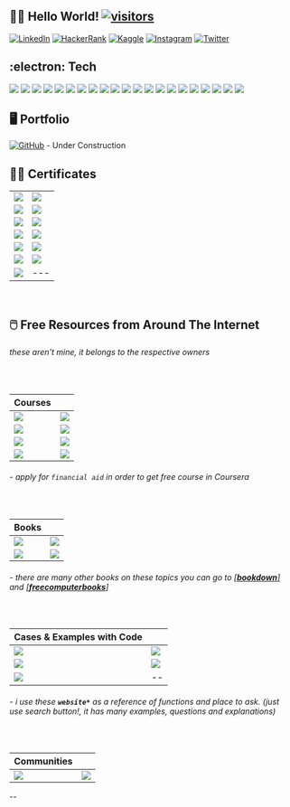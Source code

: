 ## :man_scientist: Hello World! [![visitors](https://visitor-badge-reloaded.herokuapp.com/badge?page_id=wjudho.visitor-badge)](https://github.com/wjudho)


[![LinkedIn](https://img.shields.io/badge/-LinkedIn-0077B5?style=flat-square&logo=Linkedin&logoColor=white)](https://www.linkedin.com/in/wisjnu-judho-85988883/)
[![HackerRank](https://img.shields.io/badge/-HackerRank-1ba94c?style=flat-square&logo=HackerRank&logoColor=white)](https://www.hackerrank.com/wcodex88)
[![Kaggle](https://img.shields.io/badge/-Kaggle-20BEFF?style=flat-square&logo=Kaggle&logoColor=white)](https://www.kaggle.com/kacang)
[![Instagram](https://img.shields.io/badge/-Instagram-E1306C?style=flat-square&logo=Instagram&logoColor=white)](https://www.instagram.com/wijnu/)
[![Twitter](https://img.shields.io/badge/-Twitter-1DA1F2?style=flat-square&logo=Twitter&logoColor=white)](https://twitter.com/WijeNu)


## :electron: Tech
[![](https://img.shields.io/badge/-R-276DC3?style=flat-square&logo=R&logoColor=white)](https://github.com/topics/r)
[![](https://img.shields.io/badge/-RStudio-75AADB?style=flat-square&logo=RStudio&logoColor=white)](https://github.com/topics/r)
[![](https://img.shields.io/badge/-Notion-000000?style=flat-square&logo=Notion&logoColor=white)](https://www.notion.so/)
[![](https://img.shields.io/badge/-KhanAcademy-14BF96?style=flat-square&logo=KhanAcademy&logoColor=white)](https://www.khanacademy.org/)
[![](https://img.shields.io/badge/-Slack-4A154B?style=flat-square&logo=Slack&logoColor=white)](https://slack.com/)
[![](https://img.shields.io/badge/-Discord-5865F2?style=flat-square&logo=Discord&logoColor=white)](https://discord.com/)
[![](https://img.shields.io/badge/-GoogleCloud-4285F4?style=flat-square&logo=GoogleCloud&logoColor=white)](https://cloud.google.com/)
[![](https://img.shields.io/badge/-Markdown-000000?style=flat-square&logo=Markdown&logoColor=white)](https://www.markdownguide.org/)
[![](https://img.shields.io/badge/-VisualStudioCode-007ACC?style=flat-square&logo=VisualStudioCode&logoColor=white)](https://code.visualstudio.com/)
[![](https://img.shields.io/badge/-Python-14354C?style=flat-square&logo=Python&logoColor=white)](https://github.com/topics/python)
[![](https://img.shields.io/badge/-Jupyter-F37626?style=flat-square&logo=Jupyter&logoColor=white)](https://jupyter.org/)
[![](https://custom-icon-badges.herokuapp.com/badge/SQL-025E8C.svg?logo=database&logoColor=white)](https://www.w3schools.com/sql/sql_operators.asp)
[![](https://img.shields.io/badge/-RegularExpression-004088?style=flat-square)](https://regexr.com/)
[![](https://img.shields.io/badge/-HTML5-E34F26?style=flat-square&logo=HTML5&logoColor=white)](https://developer.mozilla.org/en-US/docs/Learn/Getting_started_with_the_web/HTML_basics)
[![](https://img.shields.io/badge/-Tableau-17bebb?style=flat-square&logo=Tableau&logoColor=white)](https://www.tableau.com/products/public)
[![](https://img.shields.io/badge/-Git-black?style=flat-square&logo=git)](https://desktop.github.com/)
[![](https://img.shields.io/badge/-GitHub-181717?style=flat-square&logo=github)](https://github.com/wjudho)
[![](https://img.shields.io/badge/-MySQL-black?style=flat-square&logo=mysql)](https://dev.mysql.com/downloads/installer/)
[![](https://img.shields.io/badge/-MicrosoftExcel-217346?style=flat-square&logo=MicrosoftExcel&logoColor=white)](https://www.microsoft.com/en-us/microsoft-365/excel)
[![](https://img.shields.io/badge/-Windows-0078D6?style=flat-square&logo=Windows&logoColor=white)](https://www.microsoft.com/en-us/windows)
[![](https://img.shields.io/badge/-PowerBI-F2C811?style=flat-square&logo=PowerBI&logoColor=white)](https://docs.microsoft.com/en-us/power-bi/fundamentals/desktop-latest-update-archive?tabs=powerbi-desktop#february-2022-update-21026830)

## :desktop_computer: Portfolio
[![GitHub](https://img.shields.io/badge/-GitHub-181717?style=flat-square&logo=Github)](https://wjudho.github.io/) - Under Construction

## :man_student: Certificates
|    |    |
|:---|:---|
|[![](https://img.shields.io/badge/-Foundations:&nbsp;Data,&nbsp;Data,&nbsp;Everywhere-0056D2?style=flat-square&logo=Coursera&logoColor=white)](https://www.coursera.org/account/accomplishments/certificate/BZE8G8YGKJGW)|        [![](https://img.shields.io/badge/-SQL&nbsp;(Basic)-1ba94c?style=flat-square&logo=HackerRank&logoColor=white)](https://www.hackerrank.com/certificates/6f722d2d8292)        	                                    |
|[![](https://img.shields.io/badge/-Ask&nbsp;Questions&nbsp;to&nbsp;Make&nbsp;Data&nbsp;Driven&nbsp;Decisions-0056D2?style=flat-square&logo=Coursera&logoColor=white)](https://www.coursera.org/account/accomplishments/certificate/YZ437L9JTJ4S)|                                                 [![](https://img.shields.io/badge/-Python&nbsp;for&nbsp;Beginners-149EF2?style=flat-square&logo=Sololearn&logoColor=white)](https://www.sololearn.com/certificates/course/en/23685028/1157/landscape/png)|
|[![](https://img.shields.io/badge/-Prepare&nbsp;Data&nbsp;for&nbsp;Exploration-0056D2?style=flat-square&logo=Coursera&logoColor=white)](https://www.coursera.org/account/accomplishments/certificate/WKJCNMV3LWRA)|       [![](https://img.shields.io/badge/-SQL-149EF2?style=flat-square&logo=Sololearn&logoColor=white)](https://www.sololearn.com/certificates/course/en/23685028/1060/landscape/png)|
|[![](https://img.shields.io/badge/-Process&nbsp;Data&nbsp;from&nbsp;Dirty&nbsp;to&nbsp;Clean-0056D2?style=flat-square&logo=Coursera&logoColor=white)](https://www.coursera.org/account/accomplishments/certificate/RTL8TD8VGUFL)|[![](https://img.shields.io/badge/-Belajar&nbsp;Dasar&nbsp;Visualisasi&nbsp;Data-071D49?style=flat-square&logo=Tableau&logoColor=white)](https://www.dicoding.com/certificates/0LZ0111W0P65)|
|[![](https://img.shields.io/badge/-Analyze&nbsp;Data&nbsp;to&nbsp;Answer&nbsp;Questions-0056D2?style=flat-square&logo=Coursera&logoColor=white)](https://www.coursera.org/account/accomplishments/certificate/MLDREPV7ZDDC)|[![](https://img.shields.io/badge/-Memulai&nbsp;Pemrograman&nbsp;Dengan&nbsp;Python-071D49?style=flat-square&logo=Python&logoColor=white)](https://www.dicoding.com/certificates/QLZ9KKQ0MZ5D)|
|[![](https://img.shields.io/badge/-Share&nbsp;Data&nbsp;Through&nbsp;the&nbsp;Art&nbsp;of&nbsp;Visualization-0056D2?style=flat-square&logo=Coursera&logoColor=white)](https://www.coursera.org/account/accomplishments/certificate/UCWHMPT6XGGY)|                                                 [![](https://img.shields.io/badge/-Data&nbsp;Wrangling&nbsp;with&nbsp;Python-83B81A?style=flat-square&logo=Python&logoColor=white)](https://academy.dqlab.id/Certificate_check_2/result/DQLABDTWP1AQRHGB)|
|[![](https://img.shields.io/badge/-Data&nbsp;Analysis&nbsp;with&nbsp;R&nbsp;Programming-0056D2?style=flat-square&logo=Coursera&logoColor=white)](https://www.coursera.org/account/accomplishments/certificate/D4U6CQX2AYV7)|---|
<br>

## :computer_mouse: Free Resources from Around The Internet 
###### these aren't mine, it belongs to the respective owners
<br>

|**Courses**||
|:-------|:-------|
|[![](https://img.shields.io/badge/-Machine&nbsp;Learning&nbsp;By&nbsp;Andrew&nbsp;Ng-0056D2?style=flat-square&logo=Coursera&logoColor=white)](https://www.coursera.org/learn/machine-learning?skipBrowseRedirect=true)|[![](https://img.shields.io/badge/-Deep&nbsp;Learning&nbsp;Specialization&nbsp;By&nbsp;Andrew&nbsp;Ng-0056D2?style=flat-square&logo=Coursera&logoColor=white)](https://www.coursera.org/specializations/deep-learning?skipBrowseRedirect=true)|
|[![](https://img.shields.io/badge/-Machine&nbsp;Learning&nbsp;Crash&nbsp;Course-4285F4?style=flat-square&logo=Google&logoColor=white)](https://developers.google.com/machine-learning/crash-course)|[![](https://img.shields.io/badge/-Google&nbsp;Data&nbsp;Analytics&nbsp;Professional&nbsp;Certificate-0056D2?style=flat-square&logo=Coursera&logoColor=white)](https://www.coursera.org/professional-certificates/google-data-analytics?skipBrowseRedirect=true)|
|[![](https://img.shields.io/badge/-Machine&nbsp;Learning&nbsp;for&nbsp;Beginners-5E5E5E?style=flat-square&logo=Microsoft&logoColor=white)](https://github.com/microsoft/ML-For-Beginners)|[![](https://img.shields.io/badge/-Machine&nbsp;Learning&nbsp;by&nbsp;Professor&nbsp;Yaser&nbsp;Abu&nbsp;Mustofa-FF0000?style=flat-square&logo=Youtube&logoColor=white)](https://www.youtube.com/playlist?list=PLD63A284B7615313A)|
|[![](https://img.shields.io/badge/-Machine&nbsp;Learning&nbsp;Indonesia:&nbsp;by&nbsp;Risman&nbsp;Adnan,&nbsp;Ph.D-FF0000?style=flat-square&logo=Youtube&logoColor=white)](https://www.youtube.com/playlist?list=PLMxZwSxrY74xtjQkO68UU86pgj8YlHLgJ)|[![](https://img.shields.io/badge/-Intro&nbsp;to&nbsp;SQL:&nbsp;Querying&nbsp;and&nbsp;Managing&nbsp;Data-14BF96?style=flat-square&logo=KhanAcademy&logoColor=white)](https://www.khanacademy.org/computing/computer-programming/sql)|
###### - apply for `financial aid` in order to get free course in Coursera
<br>

|**Books**||
|:---|:---|
|[![](https://img.shields.io/badge/-R&nbsp;for&nbsp;Data&nbsp;Science&nbsp;-0F4C75?style=flat-square&logo=R&logoColor=white)](https://r4ds.had.co.nz/index.html)| [![](https://img.shields.io/badge/-Statistical&nbsp;Inference&nbsp;via&nbsp;Data&nbsp;Science-0F4C75?style=flat-square&logo=R&logoColor=white)](https://moderndive.com/)|
|[![](https://img.shields.io/badge/-Dive&nbsp;into&nbsp;Deep&nbsp;Learning-0F4C75?style=flat-square&logo=Python&logoColor=white)](https://d2l.ai/)|                                                                      [![](https://img.shields.io/badge/-Mathematics&nbsp;for&nbsp;Machine&nbsp;Learning-0F4C75?style=flat-square&logo=learn&logoColor=white)](https://mml-book.com/)|
###### - there are many other books on these topics you can go to [[**bookdown**]](https://bookdown.org/) and [[**freecomputerbooks**]](https://freecomputerbooks.com/)
<br>

|**Cases & Examples with Code**||
|:---|:---|
|[![](https://img.shields.io/badge/-Kaggle&nbsp;Datasets-181717?style=flat-square&logo=Kaggle&logoColor=white)](https://www.kaggle.com/datasets)|[![](https://img.shields.io/badge/-StatisticsGlobe-181717?style=flat-square&logo=R&logoColor=white)](https://statisticsglobe.com/)|
|[![](https://img.shields.io/badge/-StatisticsGlobe-181717?style=flat-square&logo=Python&logoColor=white)](://community.rstudio.com/)|[![](https://img.shields.io/badge/-PapersWithCode-181717?style=flat-square&logo=Python&logoColor=white)](https://paperswithcode.com/)| 
|[![](https://img.shields.io/badge/-PandasExercises-181717?style=flat-square&logo=Python&logoColor=white)](https://github.com/guipsamora/pandas_exercises#getting-and-knowing)|     --|

###### - i use these **`website*`** as a reference of functions and place to ask. (just use search button!, it has many examples, questions and explanations)
<br>

|**Communities**||
|:---|:---|
|[![](https://img.shields.io/badge/-RStudioCommunity*-181717?style=flat-square&logo=RStudio&logoColor=white)](https://community.rstudio.com/)|[![](https://img.shields.io/badge/-PythonCommunity*-181717?style=flat-square&logo=Python&logoColor=white)](https://www.python.org/community/)|
--





